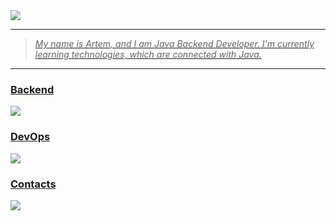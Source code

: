 <div>
  <a href="https://github.com/Nightingaale">
  <img src ="https://user-images.githubusercontent.com/74038190/225813708-98b745f2-7d22-48cf-9150-083f1b00d6c9.gif" alt = " "/>    
</div>

<hr>

> <p>
>   <i>
>    My name is Artem, and I am Java Backend Developer. I'm currently learning technologies, which are connected with Java.
>   </i>
> </p>

<hr>

### <p align="left">Backend</p>  

<p align="left">
    <img src="https://skillicons.dev/icons?i=java,maven,gradle,hibernate,spring"/>
</p>

### <p align="left">DevOps</p> 

<p align="left">
    <img src="https://skillicons.dev/icons?i=postgresql,mongodb,redis,kafka,postman,docker,k8s,jenkins,git,linux,bash"/>
</p>

### <h3 align = "left">Contacts</h3>
 <p align="left">
    <img src="https://skillicons.dev/icons?i=discord,gmail,linkedin"/>
 </p>
</div>
